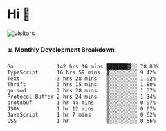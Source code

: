 # Hi 👋
 
![visitors](https://visitor-badge.glitch.me/badge?page_id=sorcererxw.sorcererx)

#### 📊 Monthly Development Breakdown

<!--START_SECTION:waka-->
```text
Go              142 hrs 16 mins ███████▓░░ 78.83%
TypeScript      16 hrs 59 mins  ▓░░░░░░░░░ 9.42%
Text            3 hrs 28 mins   ▒░░░░░░░░░ 1.92%
Thrift          3 hrs 15 mins   ▒░░░░░░░░░ 1.80%
go.mod          2 hrs 28 mins   ▒░░░░░░░░░ 1.37%
Protocol Buffer 2 hrs 24 mins   ▒░░░░░░░░░ 1.34%
protobuf        1 hr 44 mins    ▒░░░░░░░░░ 0.97%
JSON            1 hr 12 mins    ▒░░░░░░░░░ 0.67%
JavaScript      1 hr 7 mins     ▒░░░░░░░░░ 0.62%
CSS             1 hr            ▒░░░░░░░░░ 0.56%
```
<!--END_SECTION:waka-->
